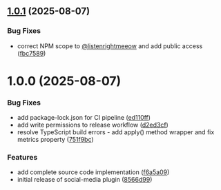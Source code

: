 ## [1.0.1](https://github.com/listenrightmeow/newk-plugin-social-media/compare/v1.0.0...v1.0.1) (2025-08-07)


### Bug Fixes

* correct NPM scope to [@listenrightmeeow](https://github.com/listenrightmeeow) and add public access ([fbc7589](https://github.com/listenrightmeow/newk-plugin-social-media/commit/fbc7589cfecd5f7e8613f063bf6995d35c478942))

# 1.0.0 (2025-08-07)


### Bug Fixes

* add package-lock.json for CI pipeline ([ed110ff](https://github.com/listenrightmeow/newk-plugin-social-media/commit/ed110ffd64c8347e0ab9de3bb805676492b47c40))
* add write permissions to release workflow ([d2ed3cf](https://github.com/listenrightmeow/newk-plugin-social-media/commit/d2ed3cff8c6580d1c06567af5e84bd009fa1572f))
* resolve TypeScript build errors - add apply() method wrapper and fix metrics property ([751f9bc](https://github.com/listenrightmeow/newk-plugin-social-media/commit/751f9bc66f67c05a9e02c4899c582d6e9679b878))


### Features

* add complete source code implementation ([f6a5a09](https://github.com/listenrightmeow/newk-plugin-social-media/commit/f6a5a09d404065c24884fa1487561fb0d4c8773f))
* initial release of social-media plugin ([8566d99](https://github.com/listenrightmeow/newk-plugin-social-media/commit/8566d99e2694360b1906084cdb4ea27e097c3b9f))
